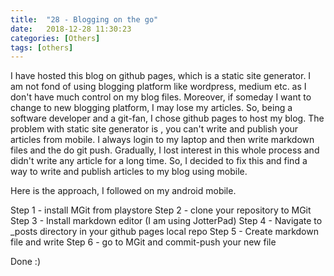 ```yaml
---
title:  "28 - Blogging on the go"
date:   2018-12-28 11:30:23
categories: [Others]
tags: [others]
---
```


I have hosted this blog on github pages, which is a static site generator. I am not fond of using blogging platform like wordpress, medium etc. as I don't have much control on my blog files. Moreover, if someday I want to change to new blogging platform, I may lose my articles. So, being a software developer and a git-fan, I chose github pages to host my blog. The problem with static site generator is , you can't write and publish your articles from mobile. I always login to my laptop and then write markdown files and the do git push.
Gradually, I lost interest in this whole process and didn't write any article for a long time. So, I decided to fix this and find a way to write and publish articles to my blog using mobile.

Here is the approach, I followed on my android mobile.

Step 1 - install MGit from playstore
Step 2 - clone your repository to MGit
Step 3 - Install markdown editor (I am using JotterPad)
Step 4 - Navigate to _posts directory in your github pages local repo
Step 5 - Create markdown file and write
Step 6 - go to MGit and commit-push your new file

Done :)
